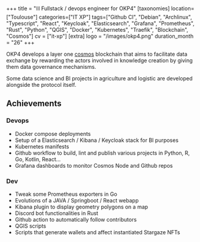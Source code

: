 +++
title = "⛓️ Fullstack / devops engineer for OKP4"
[taxonomies]
location=["Toulouse"]
categories=["IT XP"]
tags=["Github CI", "Debian", "Archlinux", "Typescript", "React", "Keycloak", "Elasticsearch", "Grafana", "Prometheus", "Rust", "Python", "QGIS", "Docker", "Kubernetes", "Traefik", "Blockchain", "Cosmos"]
cv = ["it-xp"]
[extra]
logo = "/images/okp4.png"
duration_month = "26"
+++

OKP4 develops a layer one [cosmos](https://github.com/cosmos/cosmos-sdk) blockchain that aims to facilitate data exchange by rewarding the actors involved in knowledge creation by giving them data governance mechanisms.

<!-- more -->

Some data science and BI projects in agriculture and logistic are developed alongside the protocol itself.

## Achievements

### Devops

- Docker compose deployments
- Setup of a Elasticsearch / Kibana / Keycloak stack for BI purposes
- Kubernetes manifests
- Github workflow to build, lint and publish various projects in Python, R, Go, Kotlin, React...
- Grafana dashboards to monitor Cosmos Node and Github repos

### Dev

- Tweak some Prometheus exporters in Go
- Evolutions of a JAVA / Springboot / React webapp
- Kibana plugin to display geometry polygons on a map
- Discord bot functionalities in Rust
- Github action to automatically follow contributors
- QGIS scripts
- Scripts that generate wallets and affect instantiated Stargaze NFTs
